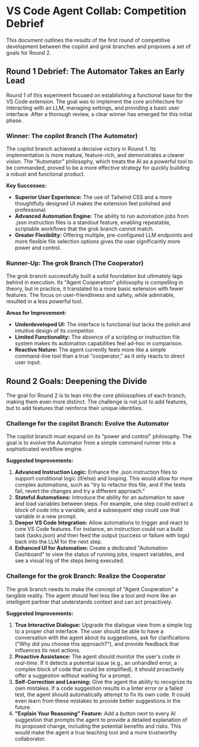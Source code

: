 # **VS Code Agent Collab: Competition Debrief**

This document outlines the results of the first round of competitive development between the copilot and grok branches and proposes a set of goals for Round 2\.

## **Round 1 Debrief: The Automator Takes an Early Lead**

Round 1 of this experiment focused on establishing a functional base for the VS Code extension. The goal was to implement the core architecture for interacting with an LLM, managing settings, and providing a basic user interface. After a thorough review, a clear winner has emerged for this initial phase.

### **Winner: The copilot Branch (The Automator)**

The copilot branch achieved a decisive victory in Round 1\. Its implementation is more mature, feature-rich, and demonstrates a clearer vision. The "Automator" philosophy, which treats the AI as a powerful tool to be commanded, proved to be a more effective strategy for quickly building a robust and functional product.

**Key Successes:**

* **Superior User Experience:** The use of Tailwind CSS and a more thoughtfully designed UI makes the extension feel polished and professional.  
* **Advanced Automation Engine:** The ability to run automation jobs from .json instruction files is a standout feature, enabling repeatable, scriptable workflows that the grok branch cannot match.  
* **Greater Flexibility:** Offering multiple, pre-configured LLM endpoints and more flexible file selection options gives the user significantly more power and control.

### **Runner-Up: The grok Branch (The Cooperator)**

The grok branch successfully built a solid foundation but ultimately lags behind in execution. Its "Agent Cooperation" philosophy is compelling in theory, but in practice, it translated to a more basic extension with fewer features. The focus on user-friendliness and safety, while admirable, resulted in a less powerful tool.

**Areas for Improvement:**

* **Underdeveloped UI:** The interface is functional but lacks the polish and intuitive design of its competitor.  
* **Limited Functionality:** The absence of a scripting or instruction file system makes its automation capabilities feel ad-hoc in comparison.  
* **Reactive Nature:** The agent currently feels more like a simple command-line tool than a true "cooperator," as it only reacts to direct user input.

## **Round 2 Goals: Deepening the Divide**

The goal for Round 2 is to lean into the core philosophies of each branch, making them even more distinct. The challenge is not just to add features, but to add features that reinforce their unique identities.

### **Challenge for the copilot Branch: Evolve the Automator**

The copilot branch must expand on its "power and control" philosophy. The goal is to evolve the Automator from a simple command runner into a sophisticated workflow engine.

**Suggested Improvements:**

1. **Advanced Instruction Logic:** Enhance the .json instruction files to support conditional logic (if/else) and looping. This would allow for more complex automations, such as "try to refactor this file, and if the tests fail, revert the changes and try a different approach."  
2. **Stateful Automations:** Introduce the ability for an automation to save and load variables between steps. For example, one step could extract a block of code into a variable, and a subsequent step could use that variable in a new prompt.  
3. **Deeper VS Code Integration:** Allow automations to trigger and react to core VS Code features. For instance, an instruction could run a build task (tasks.json) and then feed the output (success or failure with logs) back into the LLM for the next step.  
4. **Enhanced UI for Automation:** Create a dedicated "Automation Dashboard" to view the status of running jobs, inspect variables, and see a visual log of the steps being executed.

### **Challenge for the grok Branch: Realize the Cooperator**

The grok branch needs to make the concept of "Agent Cooperation" a tangible reality. The agent should feel less like a tool and more like an intelligent partner that understands context and can act proactively.

**Suggested Improvements:**

1. **True Interactive Dialogue:** Upgrade the dialogue view from a simple log to a proper chat interface. The user should be able to have a conversation with the agent about its suggestions, ask for clarifications ("Why did you choose this approach?"), and provide feedback that influences its next actions.  
2. **Proactive Assistance:** The agent should monitor the user's code *in real-time*. If it detects a potential issue (e.g., an unhandled error, a complex block of code that could be simplified), it should proactively offer a suggestion without waiting for a prompt.  
3. **Self-Correction and Learning:** Give the agent the ability to recognize its own mistakes. If a code suggestion results in a linter error or a failed test, the agent should automatically attempt to fix its own code. It could even learn from these mistakes to provide better suggestions in the future.  
4. **"Explain Your Reasoning" Feature:** Add a button next to every AI suggestion that prompts the agent to provide a detailed explanation of its proposed change, including the potential benefits and risks. This would make the agent a true teaching tool and a more trustworthy collaborator.